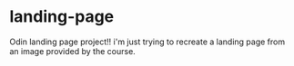 # landing-page

Odin landing page project!! i'm just trying to recreate a landing page from an image provided by the course.

